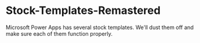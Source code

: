 # Stock-Templates-Remastered
Microsoft Power Apps has several stock templates. We'll dust them off and make sure each of them function properly.

